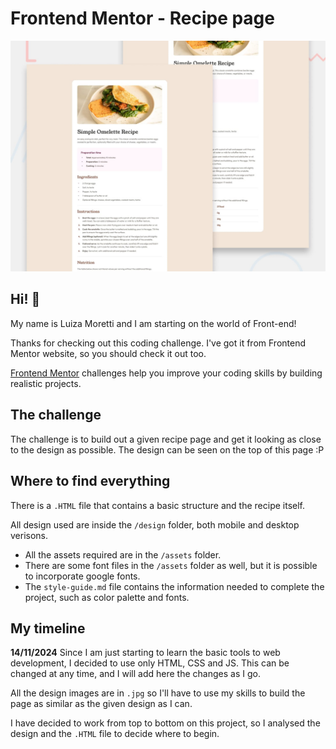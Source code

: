 # Frontend Mentor - Recipe page

![Design preview for the Recipe page coding challenge](./preview.jpg)

## Hi! 👋

My name is Luiza Moretti and I am starting on the world of Front-end!

Thanks for checking out this coding challenge. I've got it from Frontend Mentor website, so you should check it out too.

[Frontend Mentor](https://www.frontendmentor.io) challenges help you improve your coding skills by building realistic projects.

## The challenge

The challenge is to build out a given recipe page and get it looking as close to the design as possible.
The design can be seen on the top of this page :P

## Where to find everything

There is a `.HTML` file that contains a basic structure and the recipe itself.

All design used are inside the `/design` folder, both mobile and desktop verisons.

- All the assets required are in the `/assets` folder. 
- There are some font files in the `/assets` folder as well, but it is possible to incorporate google fonts.
- The `style-guide.md` file contains the information needed to complete the project, such as color palette and fonts.

## My timeline

**14/11/2024**
Since I am just starting to learn the basic tools to web development, I decided to use only HTML, CSS and JS. This can be changed at any time, and I will add here the changes as I go.

All the design images are in `.jpg` so I'll have to use my skills to build the page as similar as the given design as I can.

I have decided to work from top to bottom on this project, so I analysed the design and the `.HTML` file to decide where to begin.
